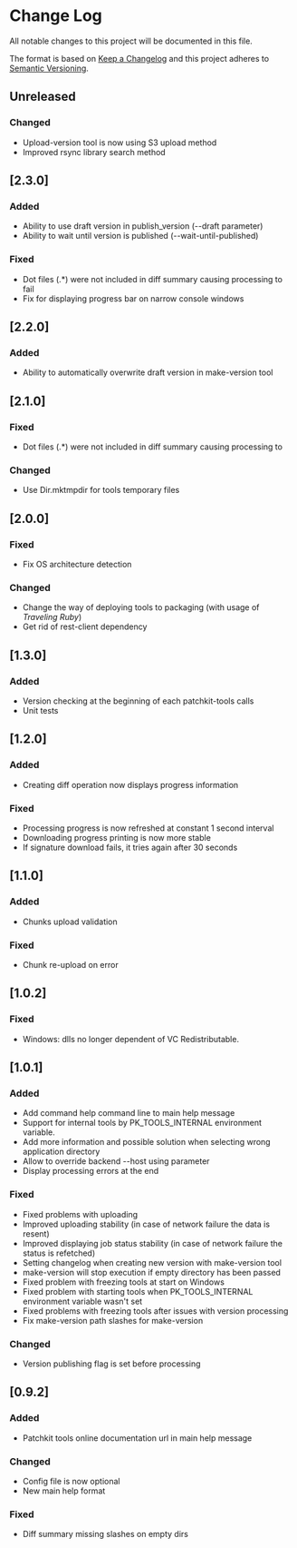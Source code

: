 # Change Log
All notable changes to this project will be documented in this file.

The format is based on [Keep a Changelog](http://keepachangelog.com/) 
and this project adheres to [Semantic Versioning](http://semver.org/).

## Unreleased
### Changed
- Upload-version tool is now using S3 upload method
- Improved rsync library search method

## [2.3.0]
### Added
- Ability to use draft version in publish_version (--draft parameter)
- Ability to wait until version is published (--wait-until-published)

### Fixed
- Dot files (.\*) were not included in diff summary causing processing to fail
- Fix for displaying progress bar on narrow console windows

## [2.2.0]
### Added
- Ability to automatically overwrite draft version in make-version tool

## [2.1.0]
### Fixed
- Dot files (.\*) were not included in diff summary causing processing to 

### Changed
- Use Dir.mktmpdir for tools temporary files

## [2.0.0]
### Fixed
- Fix OS architecture detection

### Changed
- Change the way of deploying tools to packaging (with usage of *Traveling Ruby*)
- Get rid of rest-client dependency

## [1.3.0]
### Added
- Version checking at the beginning of each patchkit-tools calls
- Unit tests

## [1.2.0]
### Added
- Creating diff operation now displays progress information

### Fixed
- Processing progress is now refreshed at constant 1 second interval
- Downloading progress printing is now more stable
- If signature download fails, it tries again after 30 seconds

## [1.1.0]
### Added
- Chunks upload validation

### Fixed
- Chunk re-upload on error

## [1.0.2]
### Fixed
- Windows: dlls no longer dependent of VC Redistributable.

## [1.0.1]
### Added
- Add command help command line to main help message
- Support for internal tools by PK_TOOLS_INTERNAL environment variable.
- Add more information and possible solution when selecting wrong application directory
- Allow to override backend --host using parameter
- Display processing errors at the end

### Fixed
- Fixed problems with uploading 
- Improved uploading stability (in case of network failure the data is resent)
- Improved displaying job status stability (in case of network failure the status is refetched)
- Setting changelog when creating new version with make-version tool
- make-version will stop execution if empty directory has been passed
- Fixed problem with freezing tools at start on Windows
- Fixed problem with starting tools when PK_TOOLS_INTERNAL environment variable wasn't set
- Fixed problems with freezing tools after issues with version processing
- Fix make-version path slashes for make-version

### Changed
- Version publishing flag is set before processing

## [0.9.2]
### Added
- Patchkit tools online documentation url in main help message

### Changed
- Config file is now optional
- New main help format

### Fixed
- Diff summary missing slashes on empty dirs
